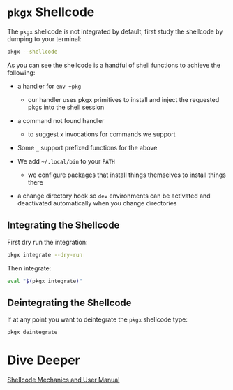 # `pkgx` Shellcode

The `pkgx` shellcode is not integrated by default, first study the shellcode
by dumping to your terminal:

```sh
pkgx --shellcode
```

As you can see the shellcode is a handful of shell functions to achieve the
following:

* a handler for `env +pkg`
  * our handler uses pkgx primitives to install and inject the requested pkgs
    into the shell session
* a command not found handler
  * to suggest `x` invocations for commands we support
* Some `_` support prefixed functions for the above
* We add `~/.local/bin` to your `PATH`
  * we configure packages that install things themselves to install things there

* a change directory hook so `dev` environments can be activated and
  deactivated automatically when you change directories


## Integrating the Shellcode

First dry run the integration:

```sh
pkgx integrate --dry-run
```

Then integrate:

```sh
eval "$(pkgx integrate)"
```


## Deintegrating the Shellcode

If at any point you want to deintegrate the `pkgx` shellcode type:

```sh
pkgx deintegrate
```



# Dive Deeper

[Shellcode Mechanics and User Manual](shellcode.md)
